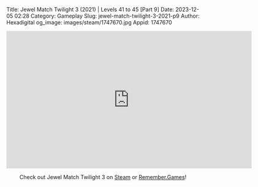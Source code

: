 Title: Jewel Match Twilight 3 (2021) | Levels 41 to 45 [Part 9]
Date: 2023-12-05 02:28
Category: Gameplay
Slug: jewel-match-twilight-3-2021-p9
Author: Hexadigital
og_image: images/steam/1747670.jpg
Appid: 1747670

<center><iframe src="https://www.youtube.com/embed/JytT1xGsLkU?feature=oembed" allow="accelerometer; autoplay; encrypted-media; gyroscope; picture-in-picture" width="640" height="360" frameborder="0"></iframe>

Check out Jewel Match Twilight 3 on [Steam](https://store.steampowered.com/app/1747670/?curator_clanid=34633900) or [Remember.Games](https://remember.games/game/8084/jewel-match-twilight-3/)!</center>